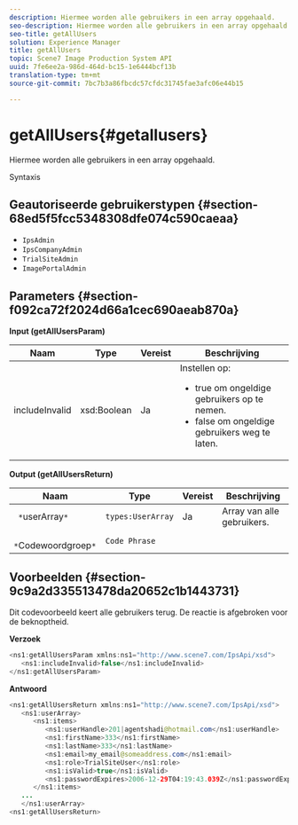 ```yaml
---
description: Hiermee worden alle gebruikers in een array opgehaald.
seo-description: Hiermee worden alle gebruikers in een array opgehaald.
seo-title: getAllUsers
solution: Experience Manager
title: getAllUsers
topic: Scene7 Image Production System API
uuid: 7fe6ee2a-986d-464d-bc15-1e6444bcf13b
translation-type: tm+mt
source-git-commit: 7bc7b3a86fbcdc57cfdc31745fae3afc06e44b15

---
```



# getAllUsers{#getallusers}

Hiermee worden alle gebruikers in een array opgehaald.

Syntaxis

## Geautoriseerde gebruikerstypen {#section-68ed5f5fcc5348308dfe074c590caeaa}

* `IpsAdmin`
* `IpsCompanyAdmin`
* `TrialSiteAdmin`
* `ImagePortalAdmin`

## Parameters {#section-f092ca72f2024d66a1cec690aeab870a}

**Input (getAllUsersParam)**

<table id="table_1FE6DDADBD134E6D8BD4B52F1EAD2E85"> 
 <thead> 
  <tr> 
   <th colname="col1" class="entry"> Naam </th> 
   <th colname="col2" class="entry"> Type </th> 
   <th colname="col3" class="entry"> Vereist </th> 
   <th colname="col4" class="entry"> Beschrijving </th> 
  </tr> 
 </thead>
 <tbody> 
  <tr> 
   <td colname="col1"> <span class="codeph"> <span class="varname"> includeInvalid</span></span> </td> 
   <td colname="col2"> <span class="codeph"> xsd:Boolean</span> </td> 
   <td colname="col3"> Ja </td> 
   <td colname="col4">Instellen op: 
    <ul id="ul_FB9F59A8293B4CCA98E42EBF8412C77B"> 
     <li id="li_3C2E6C4D3478411FA1A34D5CBFFC8108"><span class="codeph"> true</span> om ongeldige gebruikers op te nemen. </li> 
     <li id="li_7FCA0DE4BE2248A690076FEC6854F5CE"><span class="codeph"> false</span> om ongeldige gebruikers weg te laten. </li> 
    </ul> </td> 
  </tr> 
 </tbody> 
</table>

**Output (getAllUsersReturn)**

| Naam | Type | Vereist | Beschrijving |
|---|---|---|---|
| ` *`userArray`*` | `types:UserArray` | Ja | Array van alle gebruikers. |
| ` *`Codewoordgroep`*` | `Code Phrase` |  |  |

## Voorbeelden {#section-9c9a2d335513478da20652c1b1443731}

Dit codevoorbeeld keert alle gebruikers terug. De reactie is afgebroken voor de beknoptheid.

**Verzoek**

```java
<ns1:getAllUsersParam xmlns:ns1="http://www.scene7.com/IpsApi/xsd">
   <ns1:includeInvalid>false</ns1:includeInvalid>
</ns1:getAllUsersParam>
```

**Antwoord**

```java
<ns1:getAllUsersReturn xmlns:ns1="http://www.scene7.com/IpsApi/xsd">
   <ns1:userArray>
      <ns1:items>
         <ns1:userHandle>201|agentshadi@hotmail.com</ns1:userHandle>
         <ns1:firstName>333</ns1:firstName>
         <ns1:lastName>333</ns1:lastName>
         <ns1:email>my_email@someaddress.com</ns1:email>
         <ns1:role>TrialSiteUser</ns1:role>
         <ns1:isValid>true</ns1:isValid>
         <ns1:passwordExpires>2006-12-29T04:19:43.039Z</ns1:passwordExpires>
      </ns1:items>
   ...
   </ns1:userArray>
<ns1:getAllUsersReturn>
```

